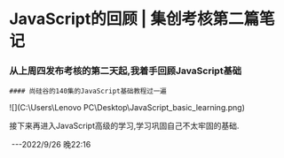 # JavaScript的回顾 | 集创考核第二篇笔记

### 从上周四发布考核的第二天起,我着手回顾JavaScript基础

	#### 尚硅谷的140集的JavaScript基础教程过一遍

![](C:\Users\Lenovo PC\Desktop\JavaScript_basic_learning.png)

接下来再进入JavaScript高级的学习,学习巩固自己不太牢固的基础.

​	---2022/9/26 晚22:16